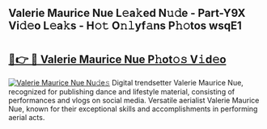## Valerie Maurice Nue L𝚎a𝚔ed N𝚞𝚍e - Part-Y9X Vi𝚍𝚎o L𝚎a𝚔s - H𝚘𝚝 O𝚗𝚕yf𝚊ns P𝚑𝚘tos wsqE1

# <h2><a href="http://kfadx8u.oniu.top/?m=Valerie+Maurice+Nue">🔗👉 🔴 Valerie Maurice Nue P𝚑ot𝚘𝚜 V𝚒d𝚎o</a></h2>

[![Valerie Maurice Nue Nu𝚍e𝚜](https://i.imgur.com/0qMVB7G.gif)](http://kfadx8u.oniu.top/?m=Valerie+Maurice+Nue)
Digital trendsetter Valerie Maurice Nue, recognized for publishing dance and lifestyle material, consisting of performances and vlogs on social media. Versatile aerialist Valerie Maurice Nue, known for their exceptional skills and accomplishments in performing aerial acts.  
